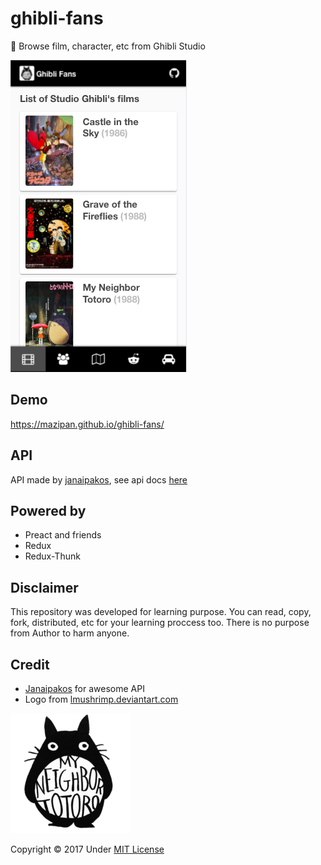 # ghibli-fans

🐰 Browse film, character, etc from Ghibli Studio

![Ghibli-Fans](https://github.com/mazipan/ghibli-fans/blob/master/screenshoot.png?raw=true)

## Demo

https://mazipan.github.io/ghibli-fans/

## API

API made by [janaipakos](https://github.com/janaipakos/ghibliapi), see api docs [here](https://ghibliapi.herokuapp.com/)

## Powered by

+ Preact and friends
+ Redux
+ Redux-Thunk

## Disclaimer

This repository was developed for learning purpose. 
You can read, copy, fork, distributed, etc for your learning proccess too.
There is no purpose from Author to harm anyone. 

## Credit

+ [Janaipakos](https://github.com/janaipakos/ghibliapi) for awesome API
+ Logo from [lmushrimp.deviantart.com](https://lmushrimp.deviantart.com/art/My-Neighbor-Totoro-523346501)

![Tororo](https://github.com/mazipan/ghibli-fans/blob/master/src/assets/icons/android-icon-192x192.png?raw=true)

Copyright © 2017 Under [MIT License](https://github.com/mazipan/ghibli-fans/blob/master/LICENSE)
